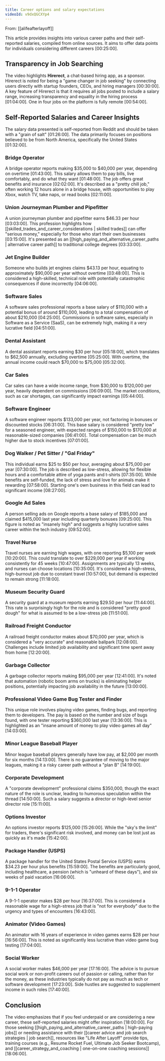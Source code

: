 ```yaml
---
title: Career options and salary expectations
videoId: v9dxQGCXYp4
---
```


From: [[alifeafterlayoff]] <br/> 

This article provides insights into various career paths and their self-reported salaries, compiled from online sources. It aims to offer data points for individuals considering different careers <a class="yt-timestamp" data-t="00:25:00">[00:25:00]</a>.

## Transparency in Job Searching

The video highlights **Hirerect**, a chat-based hiring app, as a sponsor. Hirerect is noted for being a "game changer in job seeking" by connecting users directly with startup founders, CEOs, and hiring managers <a class="yt-timestamp" data-t="00:30:00">[00:30:00]</a>. A key feature of Hirerect is that it requires all jobs posted to include a salary range, increasing transparency and equality in the hiring process <a class="yt-timestamp" data-t="01:04:00">[01:04:00]</a>. One in four jobs on the platform is fully remote <a class="yt-timestamp" data-t="00:54:00">[00:54:00]</a>.

## Self-Reported Salaries and Career Insights

The salary data presented is self-reported from Reddit and should be taken with a "grain of salt" <a class="yt-timestamp" data-t="01:26:00">[01:26:00]</a>. The data primarily focuses on positions believed to be from North America, specifically the United States <a class="yt-timestamp" data-t="01:32:00">[01:32:00]</a>.

### Bridge Operator
A bridge operator reports making $35,000 to $40,000 per year, depending on overtime <a class="yt-timestamp" data-t="01:43:00">[01:43:00]</a>. This salary allows them to pay bills, live comfortably, and do what they want <a class="yt-timestamp" data-t="01:48:00">[01:48:00]</a>. The job offers great benefits and insurance <a class="yt-timestamp" data-t="02:02:00">[02:02:00]</a>. It's described as a "pretty chill job," often working 12 hours alone in a bridge house, with opportunities to play Xbox, watch TV, take naps, or read books <a class="yt-timestamp" data-t="02:11:00">[02:11:00]</a>.

### Union Journeyman Plumber and Pipefitter
A union journeyman plumber and pipefitter earns $46.33 per hour <a class="yt-timestamp" data-t="03:03:00">[03:03:00]</a>. This profession highlights how [[skilled_trades_and_career_considerations | skilled trades]] can offer "serious money," especially for those who start their own businesses <a class="yt-timestamp" data-t="03:15:00">[03:15:00]</a>. It's presented as an [[high_paying_and_alternative_career_paths | alternative career path]] to traditional college degrees <a class="yt-timestamp" data-t="03:33:00">[03:33:00]</a>.

### Jet Engine Builder
Someone who builds jet engines claims $43.13 per hour, equating to approximately $90,000 per year without overtime <a class="yt-timestamp" data-t="03:48:00">[03:48:00]</a>. This is considered a high-skilled, technical role with potentially catastrophic consequences if done incorrectly <a class="yt-timestamp" data-t="04:06:00">[04:06:00]</a>.

### Software Sales
A software sales professional reports a base salary of $110,000 with a potential bonus of around $110,000, leading to a total compensation of about $210,000 <a class="yt-timestamp" data-t="04:25:00">[04:25:00]</a>. Commissions in software sales, especially in Software as a Service (SaaS), can be extremely high, making it a very lucrative field <a class="yt-timestamp" data-t="04:51:00">[04:51:00]</a>.

### Dental Assistant
A dental assistant reports earning $30 per hour <a class="yt-timestamp" data-t="05:18:00">[05:18:00]</a>, which translates to $62,500 annually, excluding overtime <a class="yt-timestamp" data-t="05:25:00">[05:25:00]</a>. With overtime, the annual income could reach $70,000 to $75,000 <a class="yt-timestamp" data-t="05:32:00">[05:32:00]</a>.

### Car Sales
Car sales can have a wide income range, from $30,000 to $120,000 per year, heavily dependent on commissions <a class="yt-timestamp" data-t="06:09:00">[06:09:00]</a>. The market conditions, such as car shortages, can significantly impact earnings <a class="yt-timestamp" data-t="05:44:00">[05:44:00]</a>.

### Software Engineer
A software engineer reports $133,000 per year, not factoring in bonuses or discounted stocks <a class="yt-timestamp" data-t="06:31:00">[06:31:00]</a>. This base salary is considered "pretty low" for a seasoned engineer, with expected ranges of $150,000 to $170,000 at reasonable-sized companies <a class="yt-timestamp" data-t="06:41:00">[06:41:00]</a>. Total compensation can be much higher due to stock incentives <a class="yt-timestamp" data-t="07:01:00">[07:01:00]</a>.

### Dog Walker / Pet Sitter / "Gal Friday"
This individual earns $25 to $50 per hour, averaging about $75,000 per year <a class="yt-timestamp" data-t="07:30:00">[07:30:00]</a>. The job is described as low-stress, allowing for flexible hours and a comfortable attire of yoga pants and t-shirts <a class="yt-timestamp" data-t="07:35:00">[07:35:00]</a>. While benefits are self-funded, the lack of stress and love for animals make it rewarding <a class="yt-timestamp" data-t="07:58:00">[07:58:00]</a>. Starting one's own business in this field can lead to significant income <a class="yt-timestamp" data-t="08:27:00">[08:27:00]</a>.

### Google Ad Sales
A person selling ads on Google reports a base salary of $185,000 and claimed $415,000 last year including quarterly bonuses <a class="yt-timestamp" data-t="09:25:00">[09:25:00]</a>. This figure is noted as "insanely high" and suggests a highly lucrative sales career within the tech industry <a class="yt-timestamp" data-t="09:52:00">[09:52:00]</a>.

### Travel Nurse
Travel nurses are earning high wages, with one reporting $5,100 per week <a class="yt-timestamp" data-t="10:20:00">[10:20:00]</a>. This could translate to over $229,000 per year if working consistently for 45 weeks <a class="yt-timestamp" data-t="10:47:00">[10:47:00]</a>. Assignments are typically 13 weeks, and nurses can choose locations <a class="yt-timestamp" data-t="10:35:00">[10:35:00]</a>. It's considered a high-stress, high-burnout job due to constant travel <a class="yt-timestamp" data-t="10:57:00">[10:57:00]</a>, but demand is expected to remain strong <a class="yt-timestamp" data-t="11:18:00">[11:18:00]</a>.

### Museum Security Guard
A security guard at a museum reports earning $29.50 per hour <a class="yt-timestamp" data-t="11:44:00">[11:44:00]</a>. This rate is surprisingly high for the role and is considered "pretty good dough" for what is assumed to be a low-stress job <a class="yt-timestamp" data-t="11:51:00">[11:51:00]</a>.

### Railroad Freight Conductor
A railroad freight conductor makes about $70,000 per year, which is considered a "very accurate" and reasonable ballpark <a class="yt-timestamp" data-t="12:08:00">[12:08:00]</a>. Challenges include limited job availability and significant time spent away from home <a class="yt-timestamp" data-t="12:20:00">[12:20:00]</a>.

### Garbage Collector
A garbage collector reports making $95,000 per year <a class="yt-timestamp" data-t="12:41:00">[12:41:00]</a>. It's noted that automation (robotic boom arms on trucks) is eliminating helper positions, potentially impacting job availability in the future <a class="yt-timestamp" data-t="13:00:00">[13:00:00]</a>.

### Professional Video Game Bug Tester and Finder
This unique role involves playing video games, finding bugs, and reporting them to developers. The pay is based on the number and size of bugs found, with one tester reporting $360,000 last year <a class="yt-timestamp" data-t="13:36:00">[13:36:00]</a>. This is highlighted as an "insane amount of money to play video games all day" <a class="yt-timestamp" data-t="14:03:00">[14:03:00]</a>.

### Minor League Baseball Player
Minor league baseball players generally have low pay, at $2,000 per month for six months <a class="yt-timestamp" data-t="14:13:00">[14:13:00]</a>. There is no guarantee of moving to the major leagues, making it a risky career path without a "plan B" <a class="yt-timestamp" data-t="14:19:00">[14:19:00]</a>.

### Corporate Development
A "corporate development" professional claims $350,000, though the exact nature of the role is unclear, leading to humorous speculation within the thread <a class="yt-timestamp" data-t="14:50:00">[14:50:00]</a>. Such a salary suggests a director or high-level senior director role <a class="yt-timestamp" data-t="15:11:00">[15:11:00]</a>.

### Options Investor
An options investor reports $125,000 <a class="yt-timestamp" data-t="15:26:00">[15:26:00]</a>. While the "sky's the limit" for traders, there's significant risk involved, and money can be lost just as quickly as it's made <a class="yt-timestamp" data-t="15:42:00">[15:42:00]</a>.

### Package Handler (USPS)
A package handler for the United States Postal Service (USPS) earns $34.23 per hour plus benefits <a class="yt-timestamp" data-t="15:59:00">[15:59:00]</a>. The benefits are particularly good, including healthcare, a pension (which is "unheard of these days"), and six weeks of paid vacation <a class="yt-timestamp" data-t="16:06:00">[16:06:00]</a>.

### 9-1-1 Operator
A 9-1-1 operator makes $28 per hour <a class="yt-timestamp" data-t="16:37:00">[16:37:00]</a>. This is considered a reasonable wage for a high-stress job that is "not for everybody" due to the urgency and types of encounters <a class="yt-timestamp" data-t="16:43:00">[16:43:00]</a>.

### Animator (Video Games)
An animator with 16 years of experience in video games earns $28 per hour <a class="yt-timestamp" data-t="16:56:00">[16:56:00]</a>. This is noted as significantly less lucrative than video game bug testing <a class="yt-timestamp" data-t="17:04:00">[17:04:00]</a>.

### Social Worker
A social worker makes $46,000 per year <a class="yt-timestamp" data-t="17:16:00">[17:16:00]</a>. The advice is to pursue social work or non-profit careers out of passion or calling, rather than for the money, as these industries typically do not pay as much as tech or software development <a class="yt-timestamp" data-t="17:23:00">[17:23:00]</a>. Side hustles are suggested to supplement income in such roles <a class="yt-timestamp" data-t="17:40:00">[17:40:00]</a>.

## Conclusion
The video emphasizes that if you feel underpaid or are considering a new career, these self-reported salaries might offer inspiration <a class="yt-timestamp" data-t="18:00:00">[18:00:00]</a>. For those seeking [[high_paying_and_alternative_career_paths | high-paying jobs]] or needing assistance with their [[career advice and job search strategies | job search]], resources like "Life After Layoff" provide tips, training courses (e.g., Resume Rocket Fuel, Ultimate Job Seeker Bootcamp), and [[career_strategy_and_coaching | one-on-one coaching sessions]] <a class="yt-timestamp" data-t="18:06:00">[18:06:00]</a>.